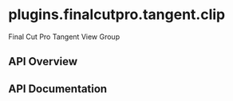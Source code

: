 # plugins.finalcutpro.tangent.clip

Final Cut Pro Tangent View Group

## API Overview

## API Documentation

